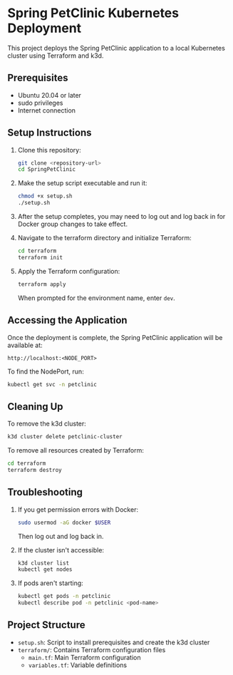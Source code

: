 # Spring PetClinic Kubernetes Deployment

This project deploys the Spring PetClinic application to a local Kubernetes cluster using Terraform and k3d.

## Prerequisites

- Ubuntu 20.04 or later
- sudo privileges
- Internet connection

## Setup Instructions

1. Clone this repository:
   ```bash
   git clone <repository-url>
   cd SpringPetClinic
   ```

2. Make the setup script executable and run it:
   ```bash
   chmod +x setup.sh
   ./setup.sh
   ```

3. After the setup completes, you may need to log out and log back in for Docker group changes to take effect.

4. Navigate to the terraform directory and initialize Terraform:
   ```bash
   cd terraform
   terraform init
   ```

5. Apply the Terraform configuration:
   ```bash
   terraform apply
   ```
   When prompted for the environment name, enter `dev`.

## Accessing the Application

Once the deployment is complete, the Spring PetClinic application will be available at:
```
http://localhost:<NODE_PORT>
```

To find the NodePort, run:
```bash
kubectl get svc -n petclinic
```

## Cleaning Up

To remove the k3d cluster:
```bash
k3d cluster delete petclinic-cluster
```

To remove all resources created by Terraform:
```bash
cd terraform
terraform destroy
```

## Troubleshooting

1. If you get permission errors with Docker:
   ```bash
   sudo usermod -aG docker $USER
   ```
   Then log out and log back in.

2. If the cluster isn't accessible:
   ```bash
   k3d cluster list
   kubectl get nodes
   ```

3. If pods aren't starting:
   ```bash
   kubectl get pods -n petclinic
   kubectl describe pod -n petclinic <pod-name>
   ```

## Project Structure

- `setup.sh`: Script to install prerequisites and create the k3d cluster
- `terraform/`: Contains Terraform configuration files
  - `main.tf`: Main Terraform configuration
  - `variables.tf`: Variable definitions 